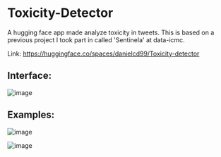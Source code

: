 # Toxicity-Detector
A hugging face app made analyze toxicity in tweets. This is based on a previous project I took part in called 'Sentinela' at data-icmc.

Link: https://huggingface.co/spaces/danielcd99/Toxicity-detector

## Interface:

![image](https://user-images.githubusercontent.com/40178648/232654181-eb5bd293-56d1-4162-96fe-d73c79b1f4a8.png)


## Examples: 

![image](https://user-images.githubusercontent.com/40178648/232647249-0dc9091c-a9e5-475f-bf2f-6d7d89b02095.png)

![image](https://user-images.githubusercontent.com/40178648/232648242-26ad49f2-4046-4b5a-a58f-9bd90638b6b8.png)
